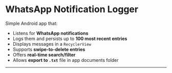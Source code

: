 # WhatsApp Notification Logger

Simple Android app that:
- Listens for **WhatsApp notifications**
- Logs them and persists up to **100 most recent entries**
- Displays messages in a `RecyclerView`
- Supports **swipe-to-delete entries**
- Offers **real-time search/filter**
- Allows **export to `.txt`** file in app documents folder

---
